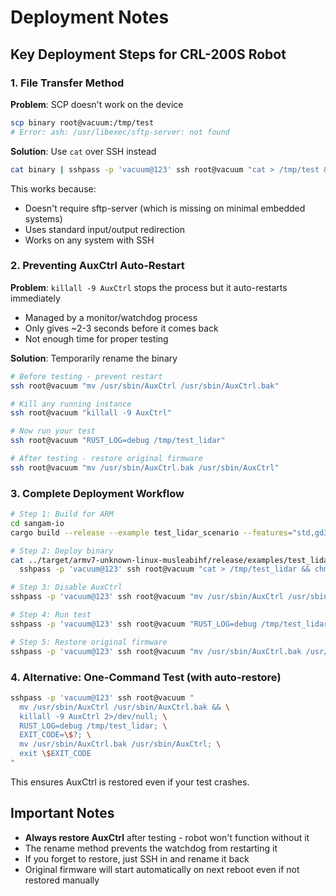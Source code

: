 # Deployment Notes

## Key Deployment Steps for CRL-200S Robot

### 1. File Transfer Method

**Problem**: SCP doesn't work on the device
```bash
scp binary root@vacuum:/tmp/test
# Error: ash: /usr/libexec/sftp-server: not found
```

**Solution**: Use `cat` over SSH instead
```bash
cat binary | sshpass -p 'vacuum@123' ssh root@vacuum "cat > /tmp/test && chmod +x /tmp/test"
```

This works because:
- Doesn't require sftp-server (which is missing on minimal embedded systems)
- Uses standard input/output redirection
- Works on any system with SSH

### 2. Preventing AuxCtrl Auto-Restart

**Problem**: `killall -9 AuxCtrl` stops the process but it auto-restarts immediately
- Managed by a monitor/watchdog process
- Only gives ~2-3 seconds before it comes back
- Not enough time for proper testing

**Solution**: Temporarily rename the binary
```bash
# Before testing - prevent restart
ssh root@vacuum "mv /usr/sbin/AuxCtrl /usr/sbin/AuxCtrl.bak"

# Kill any running instance
ssh root@vacuum "killall -9 AuxCtrl"

# Now run your test
ssh root@vacuum "RUST_LOG=debug /tmp/test_lidar"

# After testing - restore original firmware
ssh root@vacuum "mv /usr/sbin/AuxCtrl.bak /usr/sbin/AuxCtrl"
```

### 3. Complete Deployment Workflow

```bash
# Step 1: Build for ARM
cd sangam-io
cargo build --release --example test_lidar_scenario --features="std,gd32,lidar"

# Step 2: Deploy binary
cat ../target/armv7-unknown-linux-musleabihf/release/examples/test_lidar_scenario | \
  sshpass -p 'vacuum@123' ssh root@vacuum "cat > /tmp/test_lidar && chmod +x /tmp/test_lidar"

# Step 3: Disable AuxCtrl
sshpass -p 'vacuum@123' ssh root@vacuum "mv /usr/sbin/AuxCtrl /usr/sbin/AuxCtrl.bak && killall -9 AuxCtrl"

# Step 4: Run test
sshpass -p 'vacuum@123' ssh root@vacuum "RUST_LOG=debug /tmp/test_lidar"

# Step 5: Restore original firmware
sshpass -p 'vacuum@123' ssh root@vacuum "mv /usr/sbin/AuxCtrl.bak /usr/sbin/AuxCtrl"
```

### 4. Alternative: One-Command Test (with auto-restore)

```bash
sshpass -p 'vacuum@123' ssh root@vacuum "
  mv /usr/sbin/AuxCtrl /usr/sbin/AuxCtrl.bak && \
  killall -9 AuxCtrl 2>/dev/null; \
  RUST_LOG=debug /tmp/test_lidar; \
  EXIT_CODE=\$?; \
  mv /usr/sbin/AuxCtrl.bak /usr/sbin/AuxCtrl; \
  exit \$EXIT_CODE
"
```

This ensures AuxCtrl is restored even if your test crashes.

## Important Notes

- **Always restore AuxCtrl** after testing - robot won't function without it
- The rename method prevents the watchdog from restarting it
- If you forget to restore, just SSH in and rename it back
- Original firmware will start automatically on next reboot even if not restored manually

